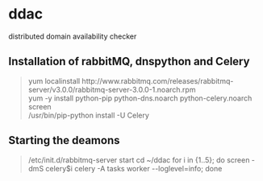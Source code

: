 ddac
====

distributed domain availability checker

## Installation of rabbitMQ, dnspython and Celery

<blockquote>
yum localinstall http://www.rabbitmq.com/releases/rabbitmq-server/v3.0.0/rabbitmq-server-3.0.0-1.noarch.rpm<br />
yum -y install python-pip python-dns.noarch python-celery.noarch screen<br />
/usr/bin/pip-python install -U Celery<br />
</blockquote>

## Starting the deamons

<blockquote>
/etc/init.d/rabbitmq-server start
cd ~/ddac
for i in {1..5}; do screen -dmS celery$i celery -A tasks worker --loglevel=info; done
</blockquote>